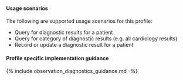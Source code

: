#### Usage scenarios

The following are supported usage scenarios for this profile:

- Query for diagnostic results for a patient
- Query for category of diagnostic results (e.g. all cardiology results)
- Record or update a diagnostic result for a patient


#### Profile specific implementation guidance
{% include observation_diagnostics_guidance.md -%}
